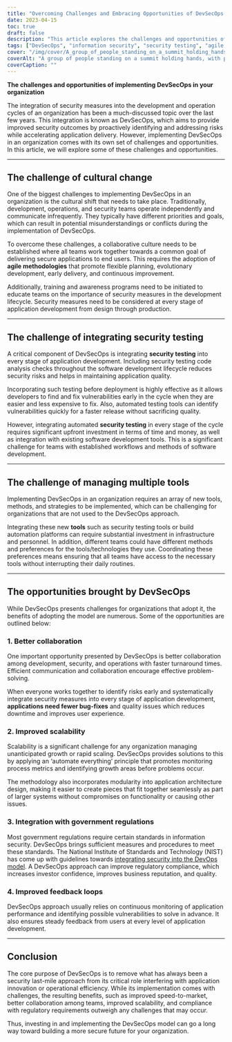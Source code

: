 ```yaml
---
title: "Overcoming Challenges and Embracing Opportunities of DevSecOps Implementation"
date: 2023-04-15
toc: true
draft: false
description: "This article explores the challenges and opportunities of DevSecOps in organizations, including better collaboration, improved scalability, integration with government regulations, and more."
tags: ["DevSecOps", "information security", "security testing", "agile methodologies", "collaboration", "government regulations", "automation", "application development", "scalability", "continuous monitoring", "NIST guidelines", "feedback loops", "modularity", "vulnerabilities", "quality assurance", "cybersecurity", "IT infrastructure", "software development tools", "risk management"]
cover: "/img/cover/A_group_of_people_standing_on_a_summit_holding_hands.png"
coverAlt: "A group of people standing on a summit holding hands, with puzzle pieces fitting together in the foreground."
coverCaption: ""
---
```


**The challenges and opportunities of implementing DevSecOps in your organization**

The integration of security measures into the development and operation cycles of an organization has been a much-discussed topic over the last few years. This integration is known as DevSecOps, which aims to provide improved security outcomes by proactively identifying and addressing risks while accelerating application delivery. However, implementing DevSecOps in an organization comes with its own set of challenges and opportunities. In this article, we will explore some of these challenges and opportunities.

______

## The challenge of cultural change

One of the biggest challenges to implementing DevSecOps in an organization is the cultural shift that needs to take place. Traditionally, development, operations, and security teams operate independently and communicate infrequently. They typically have different priorities and goals, which can result in potential misunderstandings or conflicts during the implementation of DevSecOps.

To overcome these challenges, a collaborative culture needs to be established where all teams work together towards a common goal of delivering secure applications to end users. This requires the adoption of **agile methodologies** that promote flexible planning, evolutionary development, early delivery, and continuous improvement.

Additionally, training and awareness programs need to be initiated to educate teams on the importance of security measures in the development lifecycle. Security measures need to be considered at every stage of application development from design through production.

______

## The challenge of integrating security testing

A critical component of DevSecOps is integrating **security testing** into every stage of application development. Including security testing code analysis checks throughout the software development lifecycle reduces security risks and helps in maintaining application quality.

Incorporating such testing before deployment is highly effective as it allows developers to find and fix vulnerabilities early in the cycle when they are easier and less expensive to fix. Also, automated testing tools can identify vulnerabilities quickly for a faster release without sacrificing quality.

However, integrating automated **security testing** in every stage of the cycle requires significant upfront investment in terms of time and money, as well as integration with existing software development tools. This is a significant challenge for teams with established workflows and methods of software development.

______

## The challenge of managing multiple tools

Implementing DevSecOps in an organization requires an array of new tools, methods, and strategies to be implemented, which can be challenging for organizations that are not used to the DevSecOps approach.

Integrating these new **tools** such as security testing tools or build automation platforms can require substantial investment in infrastructure and personnel. In addition, different teams could have different methods and preferences for the tools/technologies they use. Coordinating these preferences means ensuring that all teams have access to the necessary tools without interrupting their daily routines.

______

## The opportunities brought by DevSecOps

While DevSecOps presents challenges for organizations that adopt it, the benefits of adopting the model are numerous. Some of the opportunities are outlined below:

### 1. Better collaboration

One important opportunity presented by DevSecOps is better collaboration among development, security, and operations with faster turnaround times. Efficient communication and collaboration encourage effective problem-solving.

When everyone works together to identify risks early and systematically integrate security measures into every stage of application development, **applications need fewer bug-fixes** and quality issues which reduces downtime and improves user experience.

### 2. Improved scalability

Scalability is a significant challenge for any organization managing unanticipated growth or rapid scaling. DevSecOps provides solutions to this by applying an ‘automate everything’ principle that promotes monitoring process metrics and identifying growth areas before problems occur.

The methodology also incorporates modularity into application architecture design, making it easier to create pieces that fit together seamlessly as part of larger systems without compromises on functionality or causing other issues.

### 3. Integration with government regulations

Most government regulations require certain standards in information security. DevSecOps brings sufficient measures and procedures to meet these standards. The National Institute of Standards and Technology (NIST) has come up with guidelines towards [integrating security into the DevOps model](https://csrc.nist.gov/Projects/devsecops). A DevSecOps approach can improve regulatory compliance, which increases investor confidence, improves business reputation, and quality.

### 4. Improved feedback loops

DevSecOps approach usually relies on continuous monitoring of application performance and identifying possible vulnerabilities to solve in advance. It also ensures steady feedback from users at every level of application development.

______

## Conclusion

The core purpose of DevSecOps is to remove what has always been a security last-mile approach from its critical role interfering with application innovation or operational efficiency. While its implementation comes with challenges, the resulting benefits, such as improved speed-to-market, better collaboration among teams, improved scalability, and compliance with regulatory requirements outweigh any challenges that may occur. 

Thus, investing in and implementing the DevSecOps model can go a long way toward building a more secure future for your organization. 
